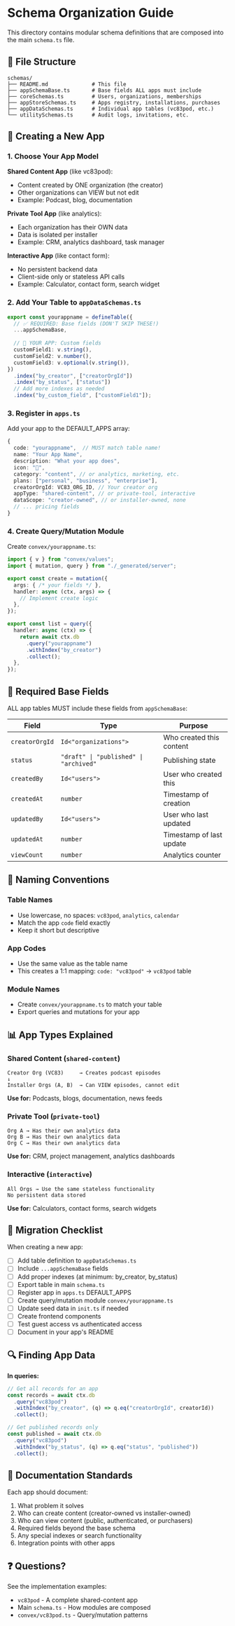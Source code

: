 # Schema Organization Guide

This directory contains modular schema definitions that are composed into the main `schema.ts` file.

## 📁 File Structure

```
schemas/
├── README.md              # This file
├── appSchemaBase.ts       # Base fields ALL apps must include
├── coreSchemas.ts         # Users, organizations, memberships
├── appStoreSchemas.ts     # Apps registry, installations, purchases
├── appDataSchemas.ts      # Individual app tables (vc83pod, etc.)
└── utilitySchemas.ts      # Audit logs, invitations, etc.
```

## 🎯 Creating a New App

### 1. Choose Your App Model

**Shared Content App** (like vc83pod):
- Content created by ONE organization (the creator)
- Other organizations can VIEW but not edit
- Example: Podcast, blog, documentation

**Private Tool App** (like analytics):
- Each organization has their OWN data
- Data is isolated per installer
- Example: CRM, analytics dashboard, task manager

**Interactive App** (like contact form):
- No persistent backend data
- Client-side only or stateless API calls
- Example: Calculator, contact form, search widget

### 2. Add Your Table to `appDataSchemas.ts`

```typescript
export const yourappname = defineTable({
  // ✅ REQUIRED: Base fields (DON'T SKIP THESE!)
  ...appSchemaBase,
  
  // 🎯 YOUR APP: Custom fields
  customField1: v.string(),
  customField2: v.number(),
  customField3: v.optional(v.string()),
})
  .index("by_creator", ["creatorOrgId"])
  .index("by_status", ["status"])
  // Add more indexes as needed
  .index("by_custom_field", ["customField1"]);
```

### 3. Register in `apps.ts`

Add your app to the DEFAULT_APPS array:

```typescript
{
  code: "yourappname",  // MUST match table name!
  name: "Your App Name",
  description: "What your app does",
  icon: "🎯",
  category: "content", // or analytics, marketing, etc.
  plans: ["personal", "business", "enterprise"],
  creatorOrgId: VC83_ORG_ID, // Your creator org
  appType: "shared-content", // or private-tool, interactive
  dataScope: "creator-owned", // or installer-owned, none
  // ... pricing fields
}
```

### 4. Create Query/Mutation Module

Create `convex/yourappname.ts`:

```typescript
import { v } from "convex/values";
import { mutation, query } from "./_generated/server";

export const create = mutation({
  args: { /* your fields */ },
  handler: async (ctx, args) => {
    // Implement create logic
  },
});

export const list = query({
  handler: async (ctx) => {
    return await ctx.db
      .query("yourappname")
      .withIndex("by_creator")
      .collect();
  },
});
```

## 🔐 Required Base Fields

ALL app tables MUST include these fields from `appSchemaBase`:

| Field | Type | Purpose |
|-------|------|---------|
| `creatorOrgId` | `Id<"organizations">` | Who created this content |
| `status` | `"draft" \| "published" \| "archived"` | Publishing state |
| `createdBy` | `Id<"users">` | User who created this |
| `createdAt` | `number` | Timestamp of creation |
| `updatedBy` | `Id<"users">` | User who last updated |
| `updatedAt` | `number` | Timestamp of last update |
| `viewCount` | `number` | Analytics counter |

## 🎨 Naming Conventions

### Table Names
- Use lowercase, no spaces: `vc83pod`, `analytics`, `calendar`
- Match the app `code` field exactly
- Keep it short but descriptive

### App Codes
- Use the same value as the table name
- This creates a 1:1 mapping: `code: "vc83pod"` → `vc83pod` table

### Module Names
- Create `convex/yourappname.ts` to match your table
- Export queries and mutations for your app

## 📊 App Types Explained

### Shared Content (`shared-content`)
```
Creator Org (VC83)     → Creates podcast episodes
↓
Installer Orgs (A, B)  → Can VIEW episodes, cannot edit
```

**Use for:** Podcasts, blogs, documentation, news feeds

### Private Tool (`private-tool`)
```
Org A → Has their own analytics data
Org B → Has their own analytics data
Org C → Has their own analytics data
```

**Use for:** CRM, project management, analytics dashboards

### Interactive (`interactive`)
```
All Orgs → Use the same stateless functionality
No persistent data stored
```

**Use for:** Calculators, contact forms, search widgets

## 🚀 Migration Checklist

When creating a new app:

- [ ] Add table definition to `appDataSchemas.ts`
- [ ] Include `...appSchemaBase` fields
- [ ] Add proper indexes (at minimum: by_creator, by_status)
- [ ] Export table in main `schema.ts`
- [ ] Register app in `apps.ts` DEFAULT_APPS
- [ ] Create query/mutation module `convex/yourappname.ts`
- [ ] Update seed data in `init.ts` if needed
- [ ] Create frontend components
- [ ] Test guest access vs authenticated access
- [ ] Document in your app's README

## 🔍 Finding App Data

**In queries:**
```typescript
// Get all records for an app
const records = await ctx.db
  .query("vc83pod")
  .withIndex("by_creator", (q) => q.eq("creatorOrgId", creatorId))
  .collect();

// Get published records only
const published = await ctx.db
  .query("vc83pod")
  .withIndex("by_status", (q) => q.eq("status", "published"))
  .collect();
```

## 📝 Documentation Standards

Each app should document:
1. What problem it solves
2. Who can create content (creator-owned vs installer-owned)
3. Who can view content (public, authenticated, or purchasers)
4. Required fields beyond the base schema
5. Any special indexes or search functionality
6. Integration points with other apps

## ❓ Questions?

See the implementation examples:
- `vc83pod` - A complete shared-content app
- Main `schema.ts` - How modules are composed
- `convex/vc83pod.ts` - Query/mutation patterns
